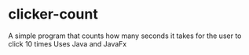# clicker-count
A simple program that counts how many seconds it takes for the user to click 10 times
Uses Java and JavaFx
